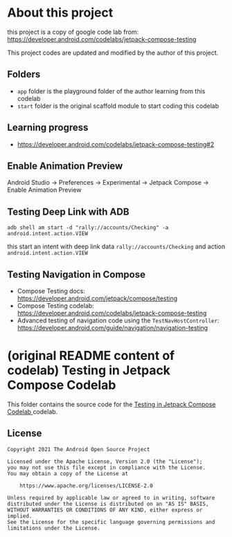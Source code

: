 # About this project
this project is a copy of google code lab from: https://developer.android.com/codelabs/jetpack-compose-testing

This project codes are updated and modified by the author of this project.

## Folders
* `app` folder is the playground folder of the author learning from this codelab
* `start` folder is the original scaffold module to start coding this codelab

## Learning progress
* https://developer.android.com/codelabs/jetpack-compose-testing#2

## Enable Animation Preview
Android Studio -> Preferences -> Experimental -> Jetpack Compose -> Enable Animation Preview

## Testing Deep Link with ADB
```console
adb shell am start -d "rally://accounts/Checking" -a android.intent.action.VIEW
```
this start an intent with deep link data `rally://accounts/Checking` and action `android.intent.action.VIEW`

## Testing Navigation in Compose
* Compose Testing docs: https://developer.android.com/jetpack/compose/testing
* Compose Testing codelab: https://developer.android.com/codelabs/jetpack-compose-testing
* Advanced testing of navigation code using the `TestNavHostController`: https://developer.android.com/guide/navigation/navigation-testing

# (original README content of codelab) Testing in Jetpack Compose Codelab

This folder contains the source code for the
[Testing in Jetpack Compose Codelab ](https://developer.android.com/codelabs/jetpack-compose-testing)
codelab.

## License
```
Copyright 2021 The Android Open Source Project

Licensed under the Apache License, Version 2.0 (the "License");
you may not use this file except in compliance with the License.
You may obtain a copy of the License at

    https://www.apache.org/licenses/LICENSE-2.0

Unless required by applicable law or agreed to in writing, software
distributed under the License is distributed on an "AS IS" BASIS,
WITHOUT WARRANTIES OR CONDITIONS OF ANY KIND, either express or implied.
See the License for the specific language governing permissions and
limitations under the License.
```
